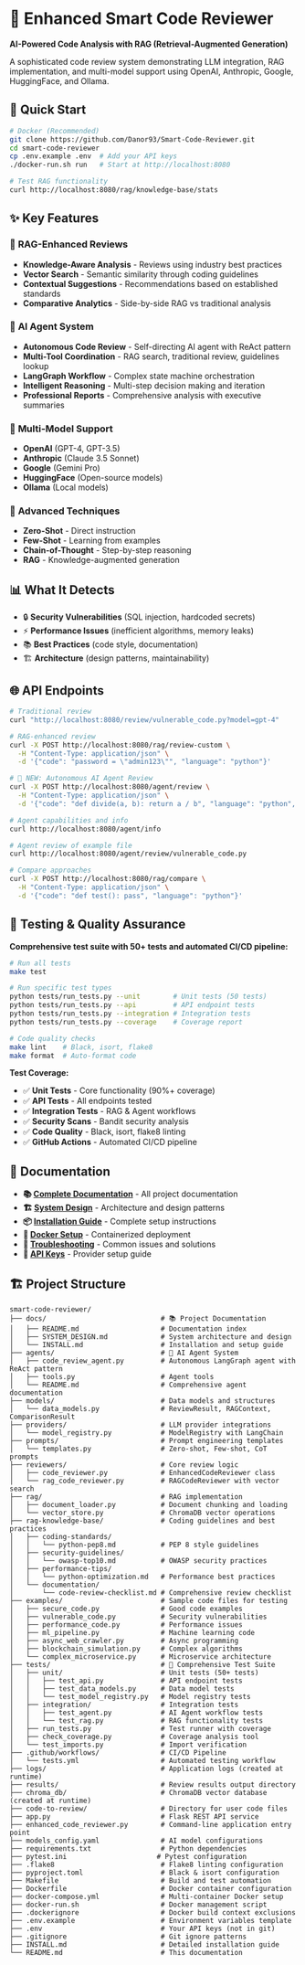 # 🤖 Enhanced Smart Code Reviewer

**AI-Powered Code Analysis with RAG (Retrieval-Augmented Generation)**

A sophisticated code review system demonstrating LLM integration, RAG implementation, and multi-model support using OpenAI, Anthropic, Google, HuggingFace, and Ollama.

## 🚀 Quick Start

```bash
# Docker (Recommended)
git clone https://github.com/Danor93/Smart-Code-Reviewer.git
cd smart-code-reviewer
cp .env.example .env  # Add your API keys
./docker-run.sh run   # Start at http://localhost:8080

# Test RAG functionality
curl http://localhost:8080/rag/knowledge-base/stats
```

## ✨ Key Features

### 🧠 **RAG-Enhanced Reviews**

- **Knowledge-Aware Analysis** - Reviews using industry best practices
- **Vector Search** - Semantic similarity through coding guidelines
- **Contextual Suggestions** - Recommendations based on established standards
- **Comparative Analytics** - Side-by-side RAG vs traditional analysis

### 🤖 **AI Agent System**

- **Autonomous Code Review** - Self-directing AI agent with ReAct pattern
- **Multi-Tool Coordination** - RAG search, traditional review, guidelines lookup
- **LangGraph Workflow** - Complex state machine orchestration
- **Intelligent Reasoning** - Multi-step decision making and iteration
- **Professional Reports** - Comprehensive analysis with executive summaries

### 🤖 **Multi-Model Support**

- **OpenAI** (GPT-4, GPT-3.5)
- **Anthropic** (Claude 3.5 Sonnet)
- **Google** (Gemini Pro)
- **HuggingFace** (Open-source models)
- **Ollama** (Local models)

### 🎯 **Advanced Techniques**

- **Zero-Shot** - Direct instruction
- **Few-Shot** - Learning from examples
- **Chain-of-Thought** - Step-by-step reasoning
- **RAG** - Knowledge-augmented generation

## 📊 What It Detects

- 🔒 **Security Vulnerabilities** (SQL injection, hardcoded secrets)
- ⚡ **Performance Issues** (inefficient algorithms, memory leaks)
- 📚 **Best Practices** (code style, documentation)
- 🏗️ **Architecture** (design patterns, maintainability)

## 🌐 API Endpoints

```bash
# Traditional review
curl "http://localhost:8080/review/vulnerable_code.py?model=gpt-4"

# RAG-enhanced review
curl -X POST http://localhost:8080/rag/review-custom \
  -H "Content-Type: application/json" \
  -d '{"code": "password = \"admin123\"", "language": "python"}'

# 🤖 NEW: Autonomous AI Agent Review
curl -X POST http://localhost:8080/agent/review \
  -H "Content-Type: application/json" \
  -d '{"code": "def divide(a, b): return a / b", "language": "python", "user_request": "Focus on error handling"}'

# Agent capabilities and info
curl http://localhost:8080/agent/info

# Agent review of example file
curl http://localhost:8080/agent/review/vulnerable_code.py

# Compare approaches
curl -X POST http://localhost:8080/rag/compare \
  -H "Content-Type: application/json" \
  -d '{"code": "def test(): pass", "language": "python"}'
```

## 🧪 Testing & Quality Assurance

**Comprehensive test suite with 50+ tests and automated CI/CD pipeline:**

```bash
# Run all tests
make test

# Run specific test types
python tests/run_tests.py --unit        # Unit tests (50 tests)
python tests/run_tests.py --api         # API endpoint tests
python tests/run_tests.py --integration # Integration tests
python tests/run_tests.py --coverage    # Coverage report

# Code quality checks
make lint    # Black, isort, flake8
make format  # Auto-format code
```

**Test Coverage:**

- ✅ **Unit Tests** - Core functionality (90%+ coverage)
- ✅ **API Tests** - All endpoints tested
- ✅ **Integration Tests** - RAG & Agent workflows
- ✅ **Security Scans** - Bandit security analysis
- ✅ **Code Quality** - Black, isort, flake8 linting
- ✅ **GitHub Actions** - Automated CI/CD pipeline

## 📖 Documentation

- **📚 [Complete Documentation](docs/)** - All project documentation
- **🏗️ [System Design](docs/SYSTEM_DESIGN.md)** - Architecture and design patterns
- **📦 [Installation Guide](docs/INSTALL.md)** - Complete setup instructions
- **🐳 [Docker Setup](docs/INSTALL.md#docker-installation-recommended)** - Containerized deployment
- **🔧 [Troubleshooting](docs/INSTALL.md#troubleshooting)** - Common issues and solutions
- **🔑 [API Keys](docs/INSTALL.md#getting-api-keys)** - Provider setup guide

## 🏗️ Project Structure

```tree
smart-code-reviewer/
├── docs/                            # 📚 Project Documentation
│   ├── README.md                    # Documentation index
│   ├── SYSTEM_DESIGN.md             # System architecture and design
│   └── INSTALL.md                   # Installation and setup guide
├── agents/                          # 🤖 AI Agent System
│   ├── code_review_agent.py         # Autonomous LangGraph agent with ReAct pattern
│   ├── tools.py                     # Agent tools
│   └── README.md                    # Comprehensive agent documentation
├── models/                          # Data models and structures
│   └── data_models.py               # ReviewResult, RAGContext, ComparisonResult
├── providers/                       # LLM provider integrations
│   └── model_registry.py            # ModelRegistry with LangChain
├── prompts/                         # Prompt engineering templates
│   └── templates.py                 # Zero-shot, Few-shot, CoT prompts
├── reviewers/                       # Core review logic
│   ├── code_reviewer.py             # EnhancedCodeReviewer class
│   └── rag_code_reviewer.py         # RAGCodeReviewer with vector search
├── rag/                             # RAG implementation
│   ├── document_loader.py           # Document chunking and loading
│   └── vector_store.py              # ChromaDB vector operations
├── rag-knowledge-base/              # Coding guidelines and best practices
│   ├── coding-standards/
│   │   └── python-pep8.md           # PEP 8 style guidelines
│   ├── security-guidelines/
│   │   └── owasp-top10.md           # OWASP security practices
│   ├── performance-tips/
│   │   └── python-optimization.md   # Performance best practices
│   └── documentation/
│       └── code-review-checklist.md # Comprehensive review checklist
├── examples/                        # Sample code files for testing
│   ├── secure_code.py               # Good code examples
│   ├── vulnerable_code.py           # Security vulnerabilities
│   ├── performance_code.py          # Performance issues
│   ├── ml_pipeline.py               # Machine learning code
│   ├── async_web_crawler.py         # Async programming
│   ├── blockchain_simulation.py     # Complex algorithms
│   └── complex_microservice.py      # Microservice architecture
├── tests/                           # 🧪 Comprehensive Test Suite
│   ├── unit/                        # Unit tests (50+ tests)
│   │   ├── test_api.py              # API endpoint tests
│   │   ├── test_data_models.py      # Data model tests
│   │   └── test_model_registry.py   # Model registry tests
│   ├── integration/                 # Integration tests
│   │   ├── test_agent.py            # AI Agent workflow tests
│   │   └── test_rag.py              # RAG functionality tests
│   ├── run_tests.py                 # Test runner with coverage
│   ├── check_coverage.py            # Coverage analysis tool
│   └── test_imports.py              # Import verification
├── .github/workflows/               # CI/CD Pipeline
│   └── tests.yml                    # Automated testing workflow
├── logs/                            # Application logs (created at runtime)
├── results/                         # Review results output directory
├── chroma_db/                       # ChromaDB vector database (created at runtime)
├── code-to-review/                  # Directory for user code files
├── app.py                           # Flask REST API service
├── enhanced_code_reviewer.py        # Command-line application entry point
├── models_config.yaml               # AI model configurations
├── requirements.txt                 # Python dependencies
├── pytest.ini                      # Pytest configuration
├── .flake8                          # Flake8 linting configuration
├── pyproject.toml                   # Black & isort configuration
├── Makefile                         # Build and test automation
├── Dockerfile                       # Docker container configuration
├── docker-compose.yml               # Multi-container Docker setup
├── docker-run.sh                    # Docker management script
├── .dockerignore                    # Docker build context exclusions
├── .env.example                     # Environment variables template
├── .env                             # Your API keys (not in git)
├── .gitignore                       # Git ignore patterns
├── INSTALL.md                       # Detailed installation guide
└── README.md                        # This documentation
```
